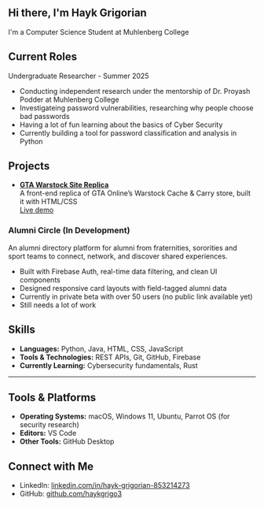## Hi there, I'm Hayk Grigorian

I'm a Computer Science Student at Muhlenberg College

## Current Roles

Undergraduate Researcher - Summer 2025  

- Conducting independent research under the mentorship of Dr. Proyash Podder at Muhlenberg College 
- Investigateing password vulnerabilities, researching why people choose bad passwords 
- Having a lot of fun learning about the basics of Cyber Security 
- Currently building a tool for password classification and analysis in Python



## Projects

- **[GTA Warstock Site Replica](https://github.com/haykgrigo3/warstock-clone)**  
  A front-end replica of GTA Online’s Warstock Cache & Carry store, built it with HTML/CSS  
   [Live demo](https://haykgrigo3.github.io/warstock-clone/)

### Alumni Circle (In Development)
  An alumni directory platform for alumni from fraternities, sororities and sport teams to connect, network, and discover shared experiences.

- Built with Firebase Auth, real-time data filtering, and clean UI components
- Designed responsive card layouts with field-tagged alumni data
- Currently in private beta with over 50 users (no public link available yet)
- Still needs a lot of work 


## Skills

- **Languages:** Python, Java, HTML, CSS, JavaScript  
- **Tools & Technologies:** REST APIs, Git, GitHub, Firebase  
- **Currently Learning:** Cybersecurity fundamentals, Rust

---

## Tools & Platforms

- **Operating Systems:** macOS, Windows 11, Ubuntu, Parrot OS (for security research)  
- **Editors:** VS Code  
- **Other Tools:** GitHub Desktop



##  Connect with Me

- LinkedIn: [linkedin.com/in/hayk-grigorian-853214273](www.linkedin.com/in/hayk-grigorian-853214273)
- GitHub: [github.com/haykgrigo3](https://github.com/haykgrigo3)


<!--
**haykgrigo3/haykgrigo3** is a ✨ _special_ ✨ repository because its `README.md` (this file) appears on your GitHub profile.

Here are some ideas to get you started:

- 🔭 I’m currently working on ...
- 🌱 I’m currently learning ...
- 👯 I’m looking to collaborate on ...
- 🤔 I’m looking for help with ...
- 💬 Ask me about ...
- 📫 How to reach me: ...
- 😄 Pronouns: ...
- ⚡ Fun fact: ...
-->
